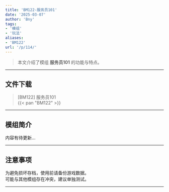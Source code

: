 ```yaml
---
title: 'BM122-服务员101'
date: '2025-03-07'
author: 'Bny'
tags:
- '模组'
- '玩法'
aliases:
- 'BM122'
url: '/p/114/'
---
```


> 本文介绍了模组 **服务员101** 的功能与特点。

---

## 文件下载

> [BM122] 服务员101  
{{< pan "BM122" >}}  

---

## 模组简介

>  
内容有待更新...  

---

## 注意事项

>  
为避免损坏存档，使用前请备份游戏数据。  
可能与其他模组存在冲突，建议单独测试。  

---

